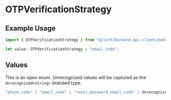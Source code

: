 # OTPVerificationStrategy

## Example Usage

```typescript
import { OTPVerificationStrategy } from "@clerk/backend-api-client/models/components";

let value: OTPVerificationStrategy = "email_code";
```

## Values

This is an open enum. Unrecognized values will be captured as the `Unrecognized<string>` branded type.

```typescript
"phone_code" | "email_code" | "reset_password_email_code" | Unrecognized<string>
```